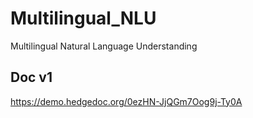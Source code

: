 # Multilingual_NLU
Multilingual Natural Language Understanding

## Doc v1
https://demo.hedgedoc.org/0ezHN-JjQGm7Oog9j-Ty0A

